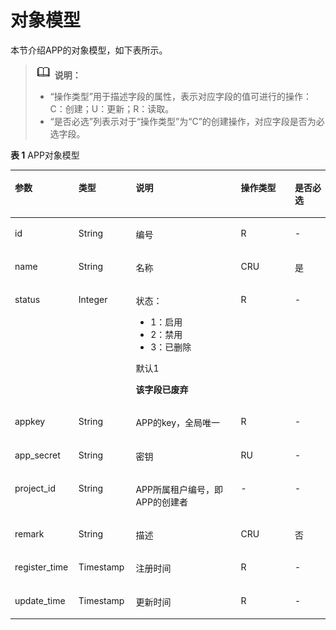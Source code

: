 # 对象模型<a name="ZH-CN_TOPIC_0000001081976171"></a>

本节介绍APP的对象模型，如下表所示。

>![](public_sys-resources/icon-note.gif) **说明：** 
>-   “操作类型”用于描述字段的属性，表示对应字段的值可进行的操作：
>    C：创建；U：更新；R：读取。
>-   “是否必选”列表示对于“操作类型”为“C”的创建操作，对应字段是否为必选字段。

**表 1**  APP对象模型

<a name="zh-cn_topic_0225568832_table65094334"></a>
<table><thead align="left"><tr id="zh-cn_topic_0225568832_row66234065"><th class="cellrowborder" valign="top" width="20.202020202020204%" id="mcps1.2.6.1.1"><p id="zh-cn_topic_0225568832_p63359031"><a name="zh-cn_topic_0225568832_p63359031"></a><a name="zh-cn_topic_0225568832_p63359031"></a>参数</p>
</th>
<th class="cellrowborder" valign="top" width="18.18181818181818%" id="mcps1.2.6.1.2"><p id="zh-cn_topic_0225568832_p31807923"><a name="zh-cn_topic_0225568832_p31807923"></a><a name="zh-cn_topic_0225568832_p31807923"></a>类型</p>
</th>
<th class="cellrowborder" valign="top" width="33.33333333333333%" id="mcps1.2.6.1.3"><p id="zh-cn_topic_0225568832_p26304938"><a name="zh-cn_topic_0225568832_p26304938"></a><a name="zh-cn_topic_0225568832_p26304938"></a>说明</p>
</th>
<th class="cellrowborder" valign="top" width="17.17171717171717%" id="mcps1.2.6.1.4"><p id="zh-cn_topic_0225568832_p50325254"><a name="zh-cn_topic_0225568832_p50325254"></a><a name="zh-cn_topic_0225568832_p50325254"></a>操作类型</p>
</th>
<th class="cellrowborder" valign="top" width="11.111111111111112%" id="mcps1.2.6.1.5"><p id="zh-cn_topic_0225568832_p49813807"><a name="zh-cn_topic_0225568832_p49813807"></a><a name="zh-cn_topic_0225568832_p49813807"></a>是否必选</p>
</th>
</tr>
</thead>
<tbody><tr id="zh-cn_topic_0225568832_row8386572"><td class="cellrowborder" valign="top" width="20.202020202020204%" headers="mcps1.2.6.1.1 "><p id="zh-cn_topic_0225568832_p8223750"><a name="zh-cn_topic_0225568832_p8223750"></a><a name="zh-cn_topic_0225568832_p8223750"></a>id</p>
</td>
<td class="cellrowborder" valign="top" width="18.18181818181818%" headers="mcps1.2.6.1.2 "><p id="zh-cn_topic_0225568832_p62144004"><a name="zh-cn_topic_0225568832_p62144004"></a><a name="zh-cn_topic_0225568832_p62144004"></a>String</p>
</td>
<td class="cellrowborder" valign="top" width="33.33333333333333%" headers="mcps1.2.6.1.3 "><p id="zh-cn_topic_0225568832_p499567"><a name="zh-cn_topic_0225568832_p499567"></a><a name="zh-cn_topic_0225568832_p499567"></a>编号</p>
</td>
<td class="cellrowborder" valign="top" width="17.17171717171717%" headers="mcps1.2.6.1.4 "><p id="zh-cn_topic_0225568832_p40464942"><a name="zh-cn_topic_0225568832_p40464942"></a><a name="zh-cn_topic_0225568832_p40464942"></a>R</p>
</td>
<td class="cellrowborder" valign="top" width="11.111111111111112%" headers="mcps1.2.6.1.5 "><p id="zh-cn_topic_0225568832_p56434858"><a name="zh-cn_topic_0225568832_p56434858"></a><a name="zh-cn_topic_0225568832_p56434858"></a>-</p>
</td>
</tr>
<tr id="zh-cn_topic_0225568832_row38151674"><td class="cellrowborder" valign="top" width="20.202020202020204%" headers="mcps1.2.6.1.1 "><p id="zh-cn_topic_0225568832_p3277851"><a name="zh-cn_topic_0225568832_p3277851"></a><a name="zh-cn_topic_0225568832_p3277851"></a>name</p>
</td>
<td class="cellrowborder" valign="top" width="18.18181818181818%" headers="mcps1.2.6.1.2 "><p id="zh-cn_topic_0225568832_p64179373"><a name="zh-cn_topic_0225568832_p64179373"></a><a name="zh-cn_topic_0225568832_p64179373"></a>String</p>
</td>
<td class="cellrowborder" valign="top" width="33.33333333333333%" headers="mcps1.2.6.1.3 "><p id="zh-cn_topic_0225568832_p31146711"><a name="zh-cn_topic_0225568832_p31146711"></a><a name="zh-cn_topic_0225568832_p31146711"></a>名称</p>
</td>
<td class="cellrowborder" valign="top" width="17.17171717171717%" headers="mcps1.2.6.1.4 "><p id="zh-cn_topic_0225568832_p39855682"><a name="zh-cn_topic_0225568832_p39855682"></a><a name="zh-cn_topic_0225568832_p39855682"></a>CRU</p>
</td>
<td class="cellrowborder" valign="top" width="11.111111111111112%" headers="mcps1.2.6.1.5 "><p id="zh-cn_topic_0225568832_p7084822"><a name="zh-cn_topic_0225568832_p7084822"></a><a name="zh-cn_topic_0225568832_p7084822"></a>是</p>
</td>
</tr>
<tr id="zh-cn_topic_0225568832_row63763398"><td class="cellrowborder" valign="top" width="20.202020202020204%" headers="mcps1.2.6.1.1 "><p id="zh-cn_topic_0225568832_p64561609"><a name="zh-cn_topic_0225568832_p64561609"></a><a name="zh-cn_topic_0225568832_p64561609"></a>status</p>
</td>
<td class="cellrowborder" valign="top" width="18.18181818181818%" headers="mcps1.2.6.1.2 "><p id="zh-cn_topic_0225568832_p62107849"><a name="zh-cn_topic_0225568832_p62107849"></a><a name="zh-cn_topic_0225568832_p62107849"></a>Integer</p>
</td>
<td class="cellrowborder" valign="top" width="33.33333333333333%" headers="mcps1.2.6.1.3 "><p id="zh-cn_topic_0225568832_p64679853"><a name="zh-cn_topic_0225568832_p64679853"></a><a name="zh-cn_topic_0225568832_p64679853"></a>状态：</p>
<a name="zh-cn_topic_0225568832_ul45247768"></a><a name="zh-cn_topic_0225568832_ul45247768"></a><ul id="zh-cn_topic_0225568832_ul45247768"><li>1：启用</li><li>2：禁用</li><li>3：已删除</li></ul>
<p id="zh-cn_topic_0225568832_p48104796"><a name="zh-cn_topic_0225568832_p48104796"></a><a name="zh-cn_topic_0225568832_p48104796"></a>默认1</p>
<p id="zh-cn_topic_0225568832_p30289988"><a name="zh-cn_topic_0225568832_p30289988"></a><a name="zh-cn_topic_0225568832_p30289988"></a><strong id="zh-cn_topic_0225568832_b4174443"><a name="zh-cn_topic_0225568832_b4174443"></a><a name="zh-cn_topic_0225568832_b4174443"></a>该字段已废弃</strong></p>
</td>
<td class="cellrowborder" valign="top" width="17.17171717171717%" headers="mcps1.2.6.1.4 "><p id="zh-cn_topic_0225568832_p2585635"><a name="zh-cn_topic_0225568832_p2585635"></a><a name="zh-cn_topic_0225568832_p2585635"></a>R</p>
</td>
<td class="cellrowborder" valign="top" width="11.111111111111112%" headers="mcps1.2.6.1.5 "><p id="zh-cn_topic_0225568832_p8109867"><a name="zh-cn_topic_0225568832_p8109867"></a><a name="zh-cn_topic_0225568832_p8109867"></a>-</p>
</td>
</tr>
<tr id="zh-cn_topic_0225568832_row5879940"><td class="cellrowborder" valign="top" width="20.202020202020204%" headers="mcps1.2.6.1.1 "><p id="zh-cn_topic_0225568832_p6513160"><a name="zh-cn_topic_0225568832_p6513160"></a><a name="zh-cn_topic_0225568832_p6513160"></a>appkey</p>
</td>
<td class="cellrowborder" valign="top" width="18.18181818181818%" headers="mcps1.2.6.1.2 "><p id="zh-cn_topic_0225568832_p57803952"><a name="zh-cn_topic_0225568832_p57803952"></a><a name="zh-cn_topic_0225568832_p57803952"></a>String</p>
</td>
<td class="cellrowborder" valign="top" width="33.33333333333333%" headers="mcps1.2.6.1.3 "><p id="zh-cn_topic_0225568832_p51608549"><a name="zh-cn_topic_0225568832_p51608549"></a><a name="zh-cn_topic_0225568832_p51608549"></a>APP的key，全局唯一</p>
</td>
<td class="cellrowborder" valign="top" width="17.17171717171717%" headers="mcps1.2.6.1.4 "><p id="zh-cn_topic_0225568832_p19542926"><a name="zh-cn_topic_0225568832_p19542926"></a><a name="zh-cn_topic_0225568832_p19542926"></a>R</p>
</td>
<td class="cellrowborder" valign="top" width="11.111111111111112%" headers="mcps1.2.6.1.5 "><p id="zh-cn_topic_0225568832_p39473172"><a name="zh-cn_topic_0225568832_p39473172"></a><a name="zh-cn_topic_0225568832_p39473172"></a>-</p>
</td>
</tr>
<tr id="zh-cn_topic_0225568832_row19714229"><td class="cellrowborder" valign="top" width="20.202020202020204%" headers="mcps1.2.6.1.1 "><p id="zh-cn_topic_0225568832_p53348688"><a name="zh-cn_topic_0225568832_p53348688"></a><a name="zh-cn_topic_0225568832_p53348688"></a>app_secret</p>
</td>
<td class="cellrowborder" valign="top" width="18.18181818181818%" headers="mcps1.2.6.1.2 "><p id="zh-cn_topic_0225568832_p26276476"><a name="zh-cn_topic_0225568832_p26276476"></a><a name="zh-cn_topic_0225568832_p26276476"></a>String</p>
</td>
<td class="cellrowborder" valign="top" width="33.33333333333333%" headers="mcps1.2.6.1.3 "><p id="zh-cn_topic_0225568832_p48019808"><a name="zh-cn_topic_0225568832_p48019808"></a><a name="zh-cn_topic_0225568832_p48019808"></a>密钥</p>
</td>
<td class="cellrowborder" valign="top" width="17.17171717171717%" headers="mcps1.2.6.1.4 "><p id="zh-cn_topic_0225568832_p64399269"><a name="zh-cn_topic_0225568832_p64399269"></a><a name="zh-cn_topic_0225568832_p64399269"></a>RU</p>
</td>
<td class="cellrowborder" valign="top" width="11.111111111111112%" headers="mcps1.2.6.1.5 "><p id="zh-cn_topic_0225568832_p48958323"><a name="zh-cn_topic_0225568832_p48958323"></a><a name="zh-cn_topic_0225568832_p48958323"></a>-</p>
</td>
</tr>
<tr id="zh-cn_topic_0225568832_row37971724"><td class="cellrowborder" valign="top" width="20.202020202020204%" headers="mcps1.2.6.1.1 "><p id="zh-cn_topic_0225568832_p55810809"><a name="zh-cn_topic_0225568832_p55810809"></a><a name="zh-cn_topic_0225568832_p55810809"></a>project_id</p>
</td>
<td class="cellrowborder" valign="top" width="18.18181818181818%" headers="mcps1.2.6.1.2 "><p id="zh-cn_topic_0225568832_p24381699"><a name="zh-cn_topic_0225568832_p24381699"></a><a name="zh-cn_topic_0225568832_p24381699"></a>String</p>
</td>
<td class="cellrowborder" valign="top" width="33.33333333333333%" headers="mcps1.2.6.1.3 "><p id="zh-cn_topic_0225568832_p28760593"><a name="zh-cn_topic_0225568832_p28760593"></a><a name="zh-cn_topic_0225568832_p28760593"></a>APP所属租户编号，即APP的创建者</p>
</td>
<td class="cellrowborder" valign="top" width="17.17171717171717%" headers="mcps1.2.6.1.4 "><p id="zh-cn_topic_0225568832_p47906700"><a name="zh-cn_topic_0225568832_p47906700"></a><a name="zh-cn_topic_0225568832_p47906700"></a>-</p>
</td>
<td class="cellrowborder" valign="top" width="11.111111111111112%" headers="mcps1.2.6.1.5 "><p id="zh-cn_topic_0225568832_p55237467"><a name="zh-cn_topic_0225568832_p55237467"></a><a name="zh-cn_topic_0225568832_p55237467"></a>-</p>
</td>
</tr>
<tr id="zh-cn_topic_0225568832_row27375158"><td class="cellrowborder" valign="top" width="20.202020202020204%" headers="mcps1.2.6.1.1 "><p id="zh-cn_topic_0225568832_p2795295"><a name="zh-cn_topic_0225568832_p2795295"></a><a name="zh-cn_topic_0225568832_p2795295"></a>remark</p>
</td>
<td class="cellrowborder" valign="top" width="18.18181818181818%" headers="mcps1.2.6.1.2 "><p id="zh-cn_topic_0225568832_p25092304"><a name="zh-cn_topic_0225568832_p25092304"></a><a name="zh-cn_topic_0225568832_p25092304"></a>String</p>
</td>
<td class="cellrowborder" valign="top" width="33.33333333333333%" headers="mcps1.2.6.1.3 "><p id="zh-cn_topic_0225568832_p19210738"><a name="zh-cn_topic_0225568832_p19210738"></a><a name="zh-cn_topic_0225568832_p19210738"></a>描述</p>
</td>
<td class="cellrowborder" valign="top" width="17.17171717171717%" headers="mcps1.2.6.1.4 "><p id="zh-cn_topic_0225568832_p12565932"><a name="zh-cn_topic_0225568832_p12565932"></a><a name="zh-cn_topic_0225568832_p12565932"></a>CRU</p>
</td>
<td class="cellrowborder" valign="top" width="11.111111111111112%" headers="mcps1.2.6.1.5 "><p id="zh-cn_topic_0225568832_p11207591"><a name="zh-cn_topic_0225568832_p11207591"></a><a name="zh-cn_topic_0225568832_p11207591"></a>否</p>
</td>
</tr>
<tr id="zh-cn_topic_0225568832_row33759460"><td class="cellrowborder" valign="top" width="20.202020202020204%" headers="mcps1.2.6.1.1 "><p id="zh-cn_topic_0225568832_p50161763"><a name="zh-cn_topic_0225568832_p50161763"></a><a name="zh-cn_topic_0225568832_p50161763"></a>register_time</p>
</td>
<td class="cellrowborder" valign="top" width="18.18181818181818%" headers="mcps1.2.6.1.2 "><p id="zh-cn_topic_0225568832_p36570998"><a name="zh-cn_topic_0225568832_p36570998"></a><a name="zh-cn_topic_0225568832_p36570998"></a>Timestamp</p>
</td>
<td class="cellrowborder" valign="top" width="33.33333333333333%" headers="mcps1.2.6.1.3 "><p id="zh-cn_topic_0225568832_p9460870"><a name="zh-cn_topic_0225568832_p9460870"></a><a name="zh-cn_topic_0225568832_p9460870"></a>注册时间</p>
</td>
<td class="cellrowborder" valign="top" width="17.17171717171717%" headers="mcps1.2.6.1.4 "><p id="zh-cn_topic_0225568832_p28132986"><a name="zh-cn_topic_0225568832_p28132986"></a><a name="zh-cn_topic_0225568832_p28132986"></a>R</p>
</td>
<td class="cellrowborder" valign="top" width="11.111111111111112%" headers="mcps1.2.6.1.5 "><p id="zh-cn_topic_0225568832_p64179387"><a name="zh-cn_topic_0225568832_p64179387"></a><a name="zh-cn_topic_0225568832_p64179387"></a>-</p>
</td>
</tr>
<tr id="zh-cn_topic_0225568832_row40743571"><td class="cellrowborder" valign="top" width="20.202020202020204%" headers="mcps1.2.6.1.1 "><p id="zh-cn_topic_0225568832_p11894961"><a name="zh-cn_topic_0225568832_p11894961"></a><a name="zh-cn_topic_0225568832_p11894961"></a>update_time</p>
</td>
<td class="cellrowborder" valign="top" width="18.18181818181818%" headers="mcps1.2.6.1.2 "><p id="zh-cn_topic_0225568832_p23967824"><a name="zh-cn_topic_0225568832_p23967824"></a><a name="zh-cn_topic_0225568832_p23967824"></a>Timestamp</p>
</td>
<td class="cellrowborder" valign="top" width="33.33333333333333%" headers="mcps1.2.6.1.3 "><p id="zh-cn_topic_0225568832_p62345624"><a name="zh-cn_topic_0225568832_p62345624"></a><a name="zh-cn_topic_0225568832_p62345624"></a>更新时间</p>
</td>
<td class="cellrowborder" valign="top" width="17.17171717171717%" headers="mcps1.2.6.1.4 "><p id="zh-cn_topic_0225568832_p16830768"><a name="zh-cn_topic_0225568832_p16830768"></a><a name="zh-cn_topic_0225568832_p16830768"></a>R</p>
</td>
<td class="cellrowborder" valign="top" width="11.111111111111112%" headers="mcps1.2.6.1.5 "><p id="zh-cn_topic_0225568832_p21114944"><a name="zh-cn_topic_0225568832_p21114944"></a><a name="zh-cn_topic_0225568832_p21114944"></a>-</p>
</td>
</tr>
</tbody>
</table>

